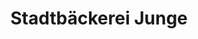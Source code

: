 ---
title: "Stadtbäckerei Junge"
url: /heringsdorf/stadtbaeckerei-junge-promenade/
shop: Bäckerei
---
